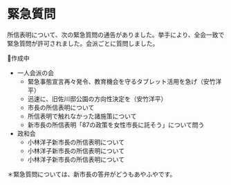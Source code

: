 # 緊急質問

所信表明について、次の緊急質問の通告がありました。挙手により、全会一致で緊急質問が許可されました。会派ごとに質問しました。

🚧作成中

- 一人会派の会
    - 緊急事態宣言再々発令、教育機会を守るタブレット活用を急げ（安竹洋平）
    - 迅速に、旧佐川邸公園の方向性決定を（安竹洋平）
    - 市長の所信表明について
    - 所信表明で触れなかった諸施策について
    - 新市長の所信表明「87の政策を女性市長に託そう」について問う
- 政和会
    - 小林洋子新市長の所信表明について
    - 小林洋子新市長の所信表明について
    - 小林洋子新市長の所信表明について

＊緊急質問については、新市長の答弁がどうもあやふやです。

